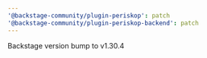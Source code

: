 ```yaml
---
'@backstage-community/plugin-periskop': patch
'@backstage-community/plugin-periskop-backend': patch
---
```


Backstage version bump to v1.30.4
